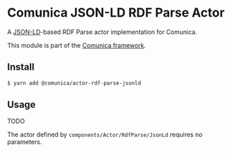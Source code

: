 # Comunica JSON-LD RDF Parse Actor

A [JSON-LD](https://www.npmjs.com/package/jsonld)-based RDF Parse actor implementation for Comunica.

This module is part of the [Comunica framework](https://github.com/comunica/comunica).

## Install

```bash
$ yarn add @comunica/actor-rdf-parse-jsonld
```

## Usage

TODO

The actor defined by `components/Actor/RdfParse/JsonLd` requires no parameters.
